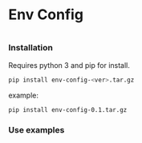 # Env Config

   #
   

### Installation

Requires python 3 and pip for install.

```sh
pip install env-config-<ver>.tar.gz
```

example:

```sh
pip install env-config-0.1.tar.gz
```

### Use examples


[Use examples]: <samples/>
